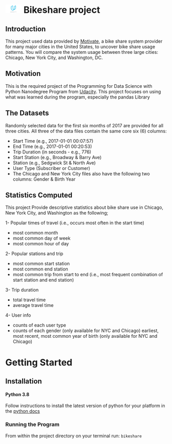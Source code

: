 # <img src="img/logo.png" width="50px"> Bikeshare project

## Introduction
This project used data provided by  <a href= 'https://www.motivateco.com/'>Motivate</a>, a bike share system provider for many major cities in the United States, to uncover bike share usage patterns. You will compare the system usage between three large cities: Chicago, New York City, and Washington, DC.

## Motivation
This is the required project of the Programming for Data Science with Python Nanodegree Program from  <a href= 'https://www.udacity.com/course/programming-for-data-science-nanodegree--nd104'>Udacity</a>. This project focuses on using what was learned during the program, especially the pandas Library
## The Datasets
Randomly selected data for the first six months of 2017 are provided for all three cities. All three of the data files contain the same core six (6) columns:

- Start Time (e.g., 2017-01-01 00:07:57)<br>
- End Time (e.g., 2017-01-01 00:20:53)<br>
- Trip Duration (in seconds - e.g., 776)<br>
- Start Station (e.g., Broadway & Barry Ave)<br>
- Station (e.g., Sedgwick St & North Ave)<br>
- User Type (Subscriber or Customer)<br>
- The Chicago and New York City files also have the following two columns: Gender & Birth Year

## Statistics Computed
This project Provide descriptive statistics about bike share use in Chicago, New York City, and Washington as the following;

1- Popular times of travel (i.e., occurs most often in the start time)
- most common month
- most common day of week
- most common hour of day

2- Popular stations and trip
- most common start station
- most common end station
- most common trip from start to end (i.e., most frequent combination of start station and end station)

3- Trip duration
- total travel time
- average travel time

4- User info
- counts of each user type
- counts of each gender (only available for NYC and Chicago)
earliest, most recent, most common year of birth (only available for NYC and Chicago)

# Getting Started

## Installation

#### Python 3.8

Follow instructions to install the latest version of python for your platform in the <a href= 'https://docs.python.org/3/using/unix.html#getting-and-installing-the-latest-version-of-python' target="_blank"> python docs </a> 

### Running the Program
From within the project directory on your terminal run:
 `bikeshare`
